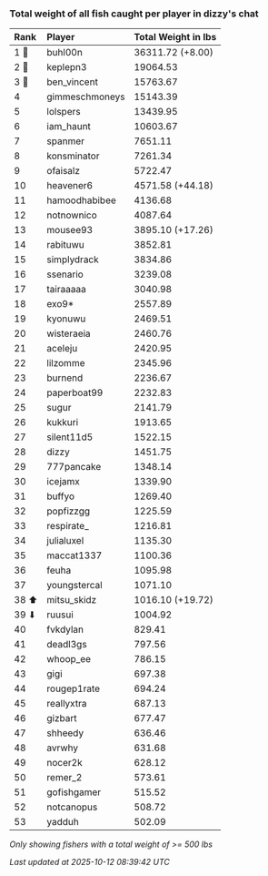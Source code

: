 ### Total weight of all fish caught per player in dizzy's chat

| Rank  | Player         | Total Weight in lbs |
|:------|:---------------|:--------------------|
| 1 🥇  | buhl00n        | 36311.72 (+8.00)    |
| 2 🥈  | keplepn3       | 19064.53            |
| 3 🥉  | ben_vincent    | 15763.67            |
| 4     | gimmeschmoneys | 15143.39            |
| 5     | lolspers       | 13439.95            |
| 6     | iam_haunt      | 10603.67            |
| 7     | spanmer        | 7651.11             |
| 8     | konsminator    | 7261.34             |
| 9     | ofaisalz       | 5722.47             |
| 10    | heavener6      | 4571.58 (+44.18)    |
| 11    | hamoodhabibee  | 4136.68             |
| 12    | notnownico     | 4087.64             |
| 13    | mousee93       | 3895.10 (+17.26)    |
| 14    | rabituwu       | 3852.81             |
| 15    | simplydrack    | 3834.86             |
| 16    | ssenario       | 3239.08             |
| 17    | tairaaaaa      | 3040.98             |
| 18    | exo9*          | 2557.89             |
| 19    | kyonuwu        | 2469.51             |
| 20    | wisteraeia     | 2460.76             |
| 21    | aceleju        | 2420.95             |
| 22    | lilzomme       | 2345.96             |
| 23    | burnend        | 2236.67             |
| 24    | paperboat99    | 2232.83             |
| 25    | sugur          | 2141.79             |
| 26    | kukkuri        | 1913.65             |
| 27    | silent11d5     | 1522.15             |
| 28    | dizzy          | 1451.75             |
| 29    | 777pancake     | 1348.14             |
| 30    | icejamx        | 1339.90             |
| 31    | buffyo         | 1269.40             |
| 32    | popfizzgg      | 1225.59             |
| 33    | respirate_     | 1216.81             |
| 34    | julialuxel     | 1135.30             |
| 35    | maccat1337     | 1100.36             |
| 36    | feuha          | 1095.98             |
| 37    | youngstercal   | 1071.10             |
| 38 ⬆  | mitsu_skidz    | 1016.10 (+19.72)    |
| 39 ⬇  | ruusui         | 1004.92             |
| 40    | fvkdylan       | 829.41              |
| 41    | deadl3gs       | 797.56              |
| 42    | whoop_ee       | 786.15              |
| 43    | gigi           | 697.38              |
| 44    | rougep1rate    | 694.24              |
| 45    | reallyxtra     | 687.13              |
| 46    | gizbart        | 677.47              |
| 47    | shheedy        | 636.46              |
| 48    | avrwhy         | 631.68              |
| 49    | nocer2k        | 628.12              |
| 50    | remer_2        | 573.61              |
| 51    | gofishgamer    | 515.52              |
| 52    | notcanopus     | 508.72              |
| 53    | yadduh         | 502.09              |

_Only showing fishers with a total weight of >= 500 lbs_

_Last updated at 2025-10-12 08:39:42 UTC_